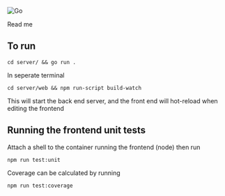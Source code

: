![Go](https://github.com/jak103/uno/workflows/Go/badge.svg?branch=master)

Read me

## To run 

`cd server/ && go run .`

In seperate terminal

`cd server/web && npm run-script build-watch`

This will start the back end server, and the front end will hot-reload when editing the frontend

## Running the frontend unit tests
Attach a shell to the container running the frontend (node) then run 
```shell
npm run test:unit
```
Coverage can be calculated by running
```shell
npm run test:coverage
```
